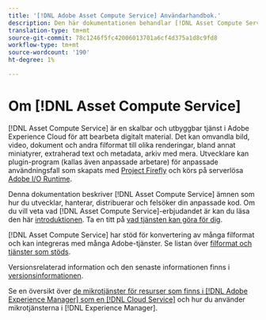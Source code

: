 ```yaml
---
title: '[!DNL Adobe Asset Compute Service] Användarhandbok.'
description: Den här dokumentationen behandlar [!DNL Asset Compute Service] uppgifter som introduktion, hur du utvecklar, hanterar, distribuerar och felsöker din anpassade kod.
translation-type: tm+mt
source-git-commit: 78c1246f5fc42006013701a6cf4d375a1d8c9fd8
workflow-type: tm+mt
source-wordcount: '190'
ht-degree: 1%

---
```



# Om [!DNL Asset Compute Service]

[!DNL Asset Compute Service] är en skalbar och utbyggbar tjänst i Adobe Experience Cloud för att bearbeta digitalt material. Det kan omvandla bild, video, dokument och andra filformat till olika renderingar, bland annat miniatyrer, extraherad text och metadata, arkiv med mera. Utvecklare kan plugin-program (kallas även anpassade arbetare) för anpassade användningsfall som skapats med [Project Firefly](https://www.adobe.io/apis/experienceplatform/project-firefly/docs.html) och körs på serverlösa [Adobe I/O Runtime](https://www.adobe.io/apis/experienceplatform/runtime.html).

Denna dokumentation beskriver [!DNL Asset Compute Service] ämnen som hur du utvecklar, hanterar, distribuerar och felsöker din anpassade kod. Om du vill veta vad [!DNL Asset Compute Service]-erbjudandet är kan du läsa den här [introduktionen](introduction.md). Ta en titt på [vad tjänsten kan göra för dig](introduction.md#possible-use-cases-benefits).

[!DNL Asset Compute Service] har stöd för konvertering av många filformat och kan integreras med många Adobe-tjänster. Se listan över [filformat och tjänster som stöds](https://experienceleague.adobe.com/docs/experience-manager-cloud-service/assets/file-format-support.html).

Versionsrelaterad information och den senaste informationen finns i [versionsinformationen](/help/release-notes.md).

Se en översikt över [de mikrotjänster för resurser som finns i [!DNL Adobe Experience Manager] som en [!DNL Cloud Service]](https://experienceleague.adobe.com/docs/experience-manager-cloud-service/assets/asset-microservices-overview.html) och hur du använder mikrotjänsterna i [!DNL Experience Manager].

<!--
Possible to record the below info here in this landing page to centralize the miscellaneous info about Asset Compute Service?
 List of dependencies and requirements SDK, CLI, Devtools, etc.? Or may be a link to the prerequisites.
 Introduction video when Tech Marketing team shares one.
-->
